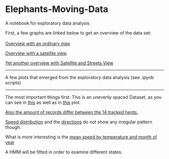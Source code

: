  # Elephants-Moving-Data
A notebook for exploratory data analysis

First, a few graphs are linked below to get an overview of the data set: <br> <br>
[Overview with an ordinary map](https://timom2110.github.io/Elephants-Moving-Data/map_chart.html)

[Overview with a satellite view](https://timom2110.github.io/Elephants-Moving-Data/map_chart2.html)

[Yet another overview with Satellite and Streets View](https://timom2110.github.io/Elephants-Moving-Data/map_chart3.html)

---

A few plots that emerged from the exploratory data analysis (see .ipynb scripts)

---

The most important things first: This is an unevenly spaced Dataset, as you can see in [this](https://timom2110.github.io/Elephants-Moving-Data/intervals_between_records.html) as well as in [this](https://timom2110.github.io/Elephants-Moving-Data/number_of_records_per_day.html) plot. <br>

[Also the amount of records differ between the 14 tracked herds.](https://timom2110.github.io/Elephants-Moving-Data/countplot.svg) <br>

[Speed distribution](https://timom2110.github.io/Elephants-Moving-Data/Histogram_of_speeds.html) and the [directions](https://timom2110.github.io/Elephants-Moving-Data/Histogram_of_directions.html) do not show any irregular pattern though. <br>

What is more interesting is the [mean speed by temperature and month of year](https://timom2110.github.io/Elephants-Moving-Data/Mean_speed_by_temperature_and_month_of_year.html)

A HMM will be fitted in order to examine different states.

